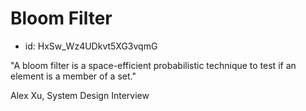 # Bloom Filter
* id: HxSw_Wz4UDkvt5XG3vqmG

"A bloom filter is a space-efficient probabilistic technique to test if an element is a member of a set."

Alex Xu, System Design Interview